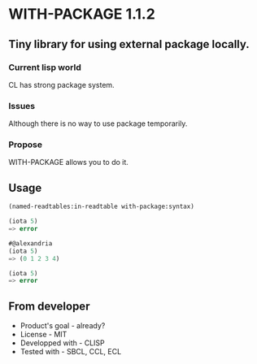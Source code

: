 # WITH-PACKAGE 1.1.2

## Tiny library for using external package locally.

### Current lisp world
CL has strong package system.

### Issues
Although there is no way to use package temporarily.

### Propose
WITH-PACKAGE allows you to do it.

## Usage
```lisp
(named-readtables:in-readtable with-package:syntax)

(iota 5)
=> error

#@alexandria
(iota 5)
=> (0 1 2 3 4)

(iota 5)
=> error
```

## From developer

* Product's goal - already?
* License - MIT
* Developped with - CLISP
* Tested with - SBCL, CCL, ECL

